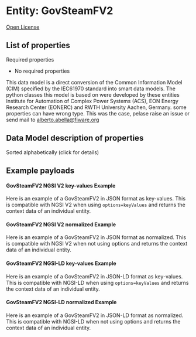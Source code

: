 Entity: GovSteamFV2  
===================  
[Open License](https://github.com/smart-data-models//dataModel.EnergyCIM/blob/master/GovSteamFV2/LICENSE.md)  

## List of properties  

Required properties  
- No required properties    
This data model is a direct conversion of the Common Information Model (CIM) specified by the IEC61970 standard into smart data models. The python classes this model is based on were developed by these entities Institute for Automation of Complex Power Systems (ACS), EON Energy Research Center (EONERC) and RWTH University Aachen, Germany. some properties can have wrong type. This was the case, pelase raise an issue or send mail to alberto.abella@fiware.org  
## Data Model description of properties  
Sorted alphabetically (click for details)  
## Example payloads    
#### GovSteamFV2 NGSI V2 key-values Example    
Here is an example of a GovSteamFV2 in JSON format as key-values. This is compatible with NGSI V2 when  using `options=keyValues` and returns the context data of an individual entity.  
#### GovSteamFV2 NGSI V2 normalized Example    
Here is an example of a GovSteamFV2 in JSON format as normalized. This is compatible with NGSI V2 when not using options and returns the context data of an individual entity.  
#### GovSteamFV2 NGSI-LD key-values Example    
Here is an example of a GovSteamFV2 in JSON-LD format as key-values. This is compatible with NGSI-LD when  using `options=keyValues` and returns the context data of an individual entity.  
#### GovSteamFV2 NGSI-LD normalized Example    
Here is an example of a GovSteamFV2 in JSON-LD format as normalized. This is compatible with NGSI-LD when not using options and returns the context data of an individual entity.  
